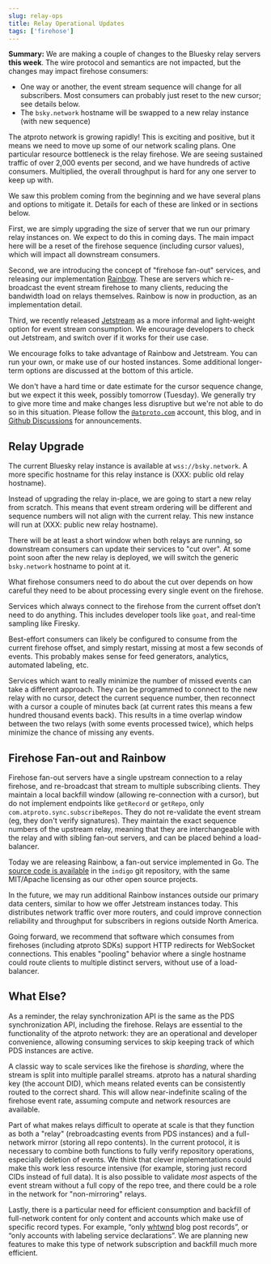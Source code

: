 ```yaml
---
slug: relay-ops
title: Relay Operational Updates
tags: ['firehose']
---
```


**Summary:** We are making a couple of changes to the Bluesky relay servers **this week**. The wire protocol and semantics are not impacted, but the changes may impact firehose consumers:

- One way or another, the event stream sequence will change for all subscribers. Most consumers can probably just reset to the new cursor; see details below.
- The `bsky.network` hostname will be swapped to a new relay instance (with new sequence)

The atproto network is growing rapidly! This is exciting and positive, but it means we need to move up some of our network scaling plans. One particular resource bottleneck is the relay firehose. We are seeing sustained traffic of over 2,000 events per second, and we have hundreds of active consumers. Multiplied, the overall throughput is hard for any one server to keep up with.

We saw this problem coming from the beginning and we have several plans and options to mitigate it. Details for each of these are linked or in sections below.

First, we are simply upgrading the size of server that we run our primary relay instances on. We expect to do this in coming days. The main impact here will be a reset of the firehose sequence (including cursor values), which will impact all downstream consumers.

Second, we are introducing the concept of "firehose fan-out" services, and releasing our implementation [Rainbow](https://github.com/bluesky-social/indigo/tree/main/cmd/rainbow). These are servers which re-broadcast the event stream firehose to many clients, reducing the bandwidth load on relays themselves. Rainbow is now in production, as an implementation detail.

Third, we recently released [Jetstream](https://docs.bsky.app/blog/jetstream) as a more informal and light-weight option for event stream consumption. We encourage developers to check out Jetstream, and switch over if it works for their use case.

We encourage folks to take advantage of Rainbow and Jetstream. You can run your own, or make use of our hosted instances. Some additional longer-term options are discussed at the bottom of this article.

We don't have a hard time or date estimate for the cursor sequence change, but we expect it this week, possibly tomorrow (Tuesday). We generally try to give more time and make changes less disruptive but we're not able to do so in this situation. Please follow the [`@atproto.com`](https://bsky.app/profile/atproto.com) account, this blog, and in [Github Discussions](https://github.com/bluesky-social/atproto/discussions) for announcements.

## Relay Upgrade

The current Bluesky relay instance is available at `wss://bsky.network`. A more specific hostname for this relay instance is (XXX: public old relay hostname).

Instead of upgrading the relay in-place, we are going to start a new relay from scratch. This means that event stream ordering will be different and sequence numbers will not align with the current relay. This new instance will run at (XXX: public new relay hostname).

There will be at least a short window when both relays are running, so downstream consumers can update their services to "cut over". At some point soon after the new relay is deployed, we will switch the generic `bsky.network` hostname to point at it.

What firehose consumers need to do about the cut over depends on how careful they need to be about processing every single event on the firehose.

Services which always connect to the firehose from the current offset don’t need to do anything. This includes developer tools like `goat`, and real-time sampling like Firesky.

Best-effort consumers can likely be configured to consume from the current firehose offset, and simply restart, missing at most a few seconds of events. This probably makes sense for feed generators, analytics, automated labeling, etc.

Services which want to really minimize the number of missed events can take a different approach. They can be programmed to connect to the new relay with no cursor, detect the current sequence number, then reconnect with a cursor a couple of minutes back (at current rates this means a few hundred thousand events back). This results in a time overlap window between the two relays (with some events processed twice), which helps minimize the chance of missing any events.

## Firehose Fan-out and Rainbow

Firehose fan-out servers have a single upstream connection to a relay firehose, and re-broadcast that stream to multiple subscribing clients. They maintain a local backfill window (allowing re-connection with a cursor), but do not implement endpoints like `getRecord` or `getRepo`, only `com.atproto.sync.subscribeRepos`. They do not re-validate the event stream (eg, they don't verify signatures). They maintain the exact sequence numbers of the upstream relay, meaning that they are interchangeable with the relay and with sibling fan-out servers, and can be placed behind a load-balancer.

Today we are releasing Rainbow, a fan-out service implemented in Go. The [source code is available](https://github.com/bluesky-social/indigo/tree/main/cmd/rainbow) in the `indigo` git repository, with the same MIT/Apache licensing as our other open source projects.

In the future, we may run additional Rainbow instances outside our primary data centers, similar to how we offer Jetstream instances today. This distributes network traffic over more routers, and could improve connection reliability and throughput for subscribers in regions outside North America.

Going forward, we recommend that software which consumes from firehoses (including atproto SDKs) support HTTP redirects for WebSocket connections. This enables "pooling" behavior where a single hostname could route clients to multiple distinct servers, without use of a load-balancer.

## What Else?

As a reminder, the relay synchronization API is the same as the PDS synchronization API, including the firehose. Relays are essential to the functionality of the atproto network: they are an operational and developer convenience, allowing consuming services to skip keeping track of which PDS instances are active.

A classic way to scale services like the firehose is *sharding*, where the stream is split into multiple parallel streams. atproto has a natural sharding key (the account DID), which means related events can be consistently routed to the correct shard. This will allow near-indefinite scaling of the firehose event rate, assuming compute and network resources are available.

Part of what makes relays difficult to operate at scale is that they function as both a "relay" (rebroadcasting events from PDS instances) and a full-network mirror (storing all repo contents). In the current protocol, it is necessary to combine both functions to fully verify repository operations, especially deletion of events. We think that clever implementations could make this work less resource intensive (for example, storing just record CIDs instead of full data). It is also possible to validate *most* aspects of the event stream without a full copy of the repo tree, and there could be a role in the network for "non-mirroring" relays.

Lastly, there is a particular need for efficient consumption and backfill of full-network content for only content and accounts which make use of specific record types. For example, “only [whtwnd](https://whtwnd.com/) blog post records”, or “only accounts with labeling service declarations”. We are planning new features to make this type of network subscription and backfill much more efficient.
